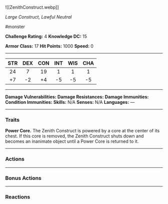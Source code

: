 ![[ZenithConstruct.webp]]

*Large Construct, Lawful Neutral*

#monster

**Challenge Rating:** 4
**Knowledge DC:** 15

**Armor Class:** 17
**Hit Points:** 1000
**Speed:** 0

---
STR | DEX | CON | INT | WIS | CHA
:--:|:---:|:---:|:---:|:---:|:---:
24  | 7   | 19  | 1   | 1   | 1 
+7  | -2  | +4  | -5  | -5  | -5  

---
**Damage Vulnerabilities:**
**Damage Resistances:**
**Damage Immunities:**
**Condition Immunities:**
**Skills:** N/A
**Senses:** N/A
**Languages:** —

---
### **Traits**
**Power Core.** The Zenith Construct is powered by a core at the center of its chest. If this core is removed, the Zenith Construct shuts down and becomes an inanimate object until a Power Core is returned to it.

---
### **Actions**

---
### **Bonus Actions**

---
### **Reactions**